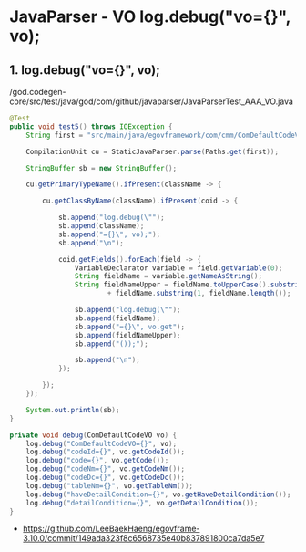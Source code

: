 # JavaParser - VO log.debug("vo={}", vo);

## 1. log.debug("vo={}", vo);

/god.codegen-core/src/test/java/god/com/github/javaparser/JavaParserTest_AAA_VO.java

```java
@Test
public void test5() throws IOException {
	String first = "src/main/java/egovframework/com/cmm/ComDefaultCodeVO.java";

	CompilationUnit cu = StaticJavaParser.parse(Paths.get(first));

	StringBuffer sb = new StringBuffer();

	cu.getPrimaryTypeName().ifPresent(className -> {

		cu.getClassByName(className).ifPresent(coid -> {

			sb.append("log.debug(\"");
			sb.append(className);
			sb.append("={}\", vo);");
			sb.append("\n");

			coid.getFields().forEach(field -> {
				VariableDeclarator variable = field.getVariable(0);
				String fieldName = variable.getNameAsString();
				String fieldNameUpper = fieldName.toUpperCase().substring(0, 1)
						+ fieldName.substring(1, fieldName.length());

				sb.append("log.debug(\"");
				sb.append(fieldName);
				sb.append("={}\", vo.get");
				sb.append(fieldNameUpper);
				sb.append("());");

				sb.append("\n");
			});

		});
	});

	System.out.println(sb);
}

private void debug(ComDefaultCodeVO vo) {
	log.debug("ComDefaultCodeVO={}", vo);
	log.debug("codeId={}", vo.getCodeId());
	log.debug("code={}", vo.getCode());
	log.debug("codeNm={}", vo.getCodeNm());
	log.debug("codeDc={}", vo.getCodeDc());
	log.debug("tableNm={}", vo.getTableNm());
	log.debug("haveDetailCondition={}", vo.getHaveDetailCondition());
	log.debug("detailCondition={}", vo.getDetailCondition());
}
```

- https://github.com/LeeBaekHaeng/egovframe-3.10.0/commit/149ada323f8c6568735e40b837891800ca7da5e7
